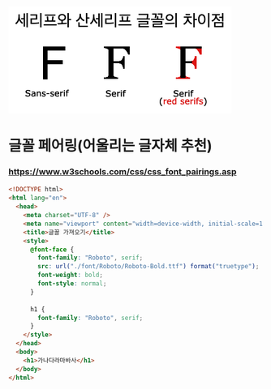 ![산세리프](../img/sans.png)

# 글꼴 페어링(어울리는 글자체 추천)

### https://www.w3schools.com/css/css_font_pairings.asp

```html
<!DOCTYPE html>
<html lang="en">
  <head>
    <meta charset="UTF-8" />
    <meta name="viewport" content="width=device-width, initial-scale=1.0" />
    <title>글꼴 가져오기</title>
    <style>
      @font-face {
        font-family: "Roboto", serif;
        src: url("./font/Roboto/Roboto-Bold.ttf") format("truetype");
        font-weight: bold;
        font-style: normal;
      }

      h1 {
        font-family: "Roboto", serif;
      }
    </style>
  </head>
  <body>
    <h1>가나다라마바사</h1>
  </body>
</html>
```
